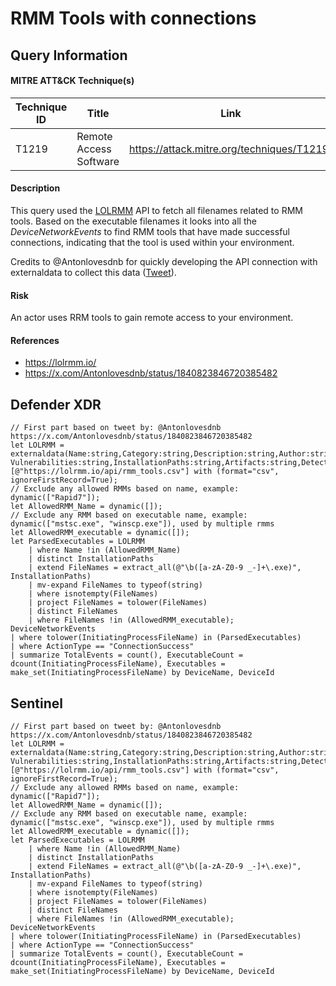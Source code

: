 # RMM Tools with connections

## Query Information

#### MITRE ATT&CK Technique(s)

| Technique ID | Title    | Link    |
| ---  | --- | --- |
| T1219 | Remote Access Software | https://attack.mitre.org/techniques/T1219/ |

#### Description
This query used the [LOLRMM](https://lolrmm.io/) API to fetch all filenames related to RMM tools. Based on the executable filenames it looks into all the *DeviceNetworkEvents* to find RMM tools that have made successful connections, indicating that the tool is used within your environment.

Credits to @Antonlovesdnb for quickly developing the API connection with externaldata to collect this data ([Tweet](https://x.com/Antonlovesdnb/status/1840823846720385482)).

#### Risk
An actor uses RRM tools to gain remote access to your environment.

#### References
- https://lolrmm.io/
- https://x.com/Antonlovesdnb/status/1840823846720385482

## Defender XDR
```KQL
// First part based on tweet by: @Antonlovesdnb https://x.com/Antonlovesdnb/status/1840823846720385482
let LOLRMM = externaldata(Name:string,Category:string,Description:string,Author:string,Date:datetime,LastModified:datetime,Website:string,Filename:string,OriginalFileName:string,PEDescription:string,Product:string,Privileges:string,Free:string,Verification:string,SupportedOS:string,Capabilities:string,
Vulnerabilities:string,InstallationPaths:string,Artifacts:string,Detections:string,References:string,Acknowledgement:string)[@"https://lolrmm.io/api/rmm_tools.csv"] with (format="csv", ignoreFirstRecord=True);
// Exclude any allowed RMMs based on name, example: dynamic(["Rapid7"]);
let AllowedRMM_Name = dynamic([]);
// Exclude any RMM based on executable name, example: dynamic(["mstsc.exe", "winscp.exe"]), used by multiple rmms
let AllowedRMM_executable = dynamic([]);
let ParsedExecutables = LOLRMM
    | where Name !in (AllowedRMM_Name)
    | distinct InstallationPaths
    | extend FileNames = extract_all(@"\b([a-zA-Z0-9 _-]+\.exe)", InstallationPaths)
    | mv-expand FileNames to typeof(string)
    | where isnotempty(FileNames)
    | project FileNames = tolower(FileNames)
    | distinct FileNames
    | where FileNames !in (AllowedRMM_executable);
DeviceNetworkEvents
| where tolower(InitiatingProcessFileName) in (ParsedExecutables)
| where ActionType == "ConnectionSuccess"
| summarize TotalEvents = count(), ExecutableCount = dcount(InitiatingProcessFileName), Executables = make_set(InitiatingProcessFileName) by DeviceName, DeviceId
```
## Sentinel
```KQL
// First part based on tweet by: @Antonlovesdnb https://x.com/Antonlovesdnb/status/1840823846720385482
let LOLRMM = externaldata(Name:string,Category:string,Description:string,Author:string,Date:datetime,LastModified:datetime,Website:string,Filename:string,OriginalFileName:string,PEDescription:string,Product:string,Privileges:string,Free:string,Verification:string,SupportedOS:string,Capabilities:string,
Vulnerabilities:string,InstallationPaths:string,Artifacts:string,Detections:string,References:string,Acknowledgement:string)[@"https://lolrmm.io/api/rmm_tools.csv"] with (format="csv", ignoreFirstRecord=True);
// Exclude any allowed RMMs based on name, example: dynamic(["Rapid7"]);
let AllowedRMM_Name = dynamic([]);
// Exclude any RMM based on executable name, example: dynamic(["mstsc.exe", "winscp.exe"]), used by multiple rmms
let AllowedRMM_executable = dynamic([]);
let ParsedExecutables = LOLRMM
    | where Name !in (AllowedRMM_Name)
    | distinct InstallationPaths
    | extend FileNames = extract_all(@"\b([a-zA-Z0-9 _-]+\.exe)", InstallationPaths)
    | mv-expand FileNames to typeof(string)
    | where isnotempty(FileNames)
    | project FileNames = tolower(FileNames)
    | distinct FileNames
    | where FileNames !in (AllowedRMM_executable);
DeviceNetworkEvents
| where tolower(InitiatingProcessFileName) in (ParsedExecutables)
| where ActionType == "ConnectionSuccess"
| summarize TotalEvents = count(), ExecutableCount = dcount(InitiatingProcessFileName), Executables = make_set(InitiatingProcessFileName) by DeviceName, DeviceId
```

